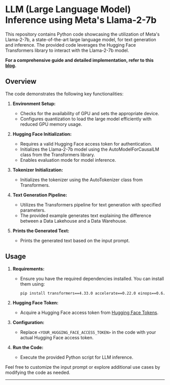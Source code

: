 # LLM (Large Language Model) Inference using Meta's Llama-2-7b

This repository contains Python code showcasing the utilization of Meta's Llama-2-7b, a state-of-the-art large language model, for text generation and inference. The provided code leverages the Hugging Face Transformers library to interact with the Llama-2-7b model.

**For a comprehensive guide and detailed implementation, refer to this [blog](https://medium.com/@kashyaprparmar/test-llms-with-zero-cost-high-performance-a-complete-guide-da2143b10356).**

## Overview

The code demonstrates the following key functionalities:

1. **Environment Setup:**
   - Checks for the availability of GPU and sets the appropriate device.
   - Configures quantization to load the large model efficiently with reduced GPU memory usage.

2. **Hugging Face Initialization:**
   - Requires a valid Hugging Face access token for authentication.
   - Initializes the Llama-2-7b model using the AutoModelForCausalLM class from the Transformers library.
   - Enables evaluation mode for model inference.

3. **Tokenizer Initialization:**
   - Initializes the tokenizer using the AutoTokenizer class from Transformers.

4. **Text Generation Pipeline:**
   - Utilizes the Transformers pipeline for text generation with specified parameters.
   - The provided example generates text explaining the difference between a Data Lakehouse and a Data Warehouse.

5. **Prints the Generated Text:**
   - Prints the generated text based on the input prompt.

## Usage

1. **Requirements:**
   - Ensure you have the required dependencies installed. You can install them using:
     ```bash
     pip install transformers==4.33.0 accelerate==0.22.0 einops==0.6.1 langchain==0.0.300 xformers==0.0.21 bitsandbytes==0.41.1 sentence_transformers==2.2.2 chromadb==0.4.12
     ```

2. **Hugging Face Token:**
   - Acquire a Hugging Face access token from [Hugging Face Tokens](https://huggingface.co/settings/tokens).

3. **Configuration:**
   - Replace `<YOUR_HUGGING_FACE_ACCESS_TOKEN>` in the code with your actual Hugging Face access token.

4. **Run the Code:**
   - Execute the provided Python script for LLM inference.

Feel free to customize the input prompt or explore additional use cases by modifying the code as needed.


---
